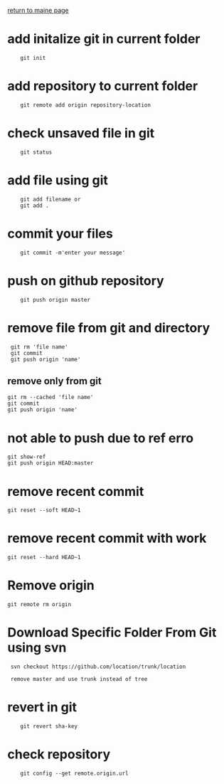 [return to maine page](readme.md)

# add initalize git in current folder

```git
    git init
```

# add repository to current folder

```git
    git remote add origin repository-location
```

# check unsaved file in git

```git
    git status
```

# add file using git

```git
    git add filename or
    git add .
```

# commit your files

```git
    git commit -m'enter your message'
```

# push on github repository

```git
    git push origin master
```

# remove file from git and directory

```git
 git rm 'file name'
 git commit
 git push origin 'name'
```

## remove only from git

```git
git rm --cached 'file name'
git commit
git push origin 'name'
```

# not able to push due to ref erro

```git
git show-ref
git push origin HEAD:master
```

# remove recent commit

```git
git reset --soft HEAD~1
```

# remove recent commit with work

```git
git reset --hard HEAD~1
```

# Remove origin

```git
git remote rm origin
```

# Download Specific Folder From Git using svn

```git
 svn checkout https://github.com/location/trunk/location

 remove master and use trunk instead of tree
```

# revert in git

```git
    git revert sha-key
```

# check repository

```git
    git config --get remote.origin.url
```
